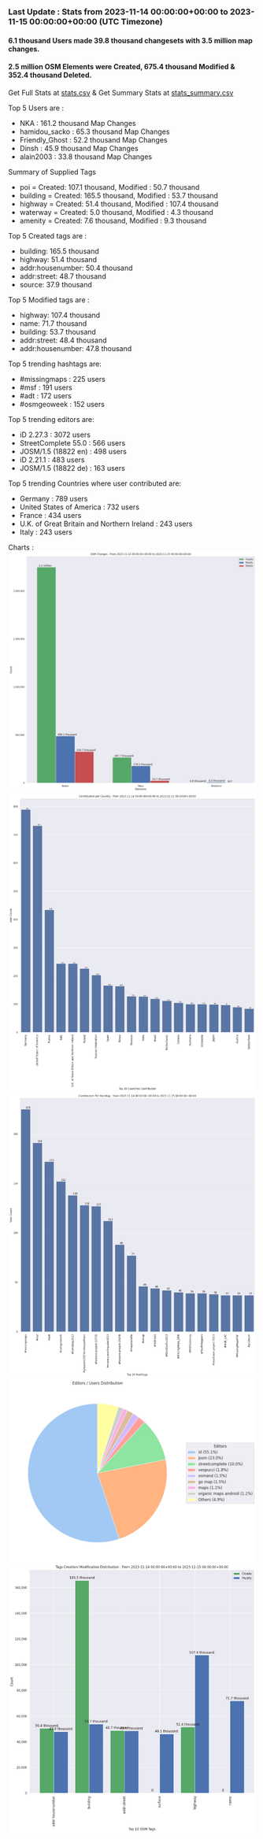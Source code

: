 ### Last Update : Stats from 2023-11-14 00:00:00+00:00 to 2023-11-15 00:00:00+00:00 (UTC Timezone)

#### 6.1 thousand Users made 39.8 thousand changesets with 3.5 million map changes.
#### 2.5 million OSM Elements were Created, 675.4 thousand Modified & 352.4 thousand Deleted.
Get Full Stats at [stats.csv](/stats/Global/Daily/stats.csv)
 & Get Summary Stats at [stats_summary.csv](/stats/Global/Daily/stats_summary.csv)

Top 5 Users are : 
- NKA : 161.2 thousand Map Changes
- hamidou_sacko : 65.3 thousand Map Changes
- Friendly_Ghost : 52.2 thousand Map Changes
- Dinsh : 45.9 thousand Map Changes
- alain2003 : 33.8 thousand Map Changes

Summary of Supplied Tags
- poi = Created: 107.1 thousand, Modified : 50.7 thousand
- building = Created: 165.5 thousand, Modified : 53.7 thousand
- highway = Created: 51.4 thousand, Modified : 107.4 thousand
- waterway = Created: 5.0 thousand, Modified : 4.3 thousand
- amenity = Created: 7.6 thousand, Modified : 9.3 thousand


Top 5 Created tags are :
- building: 165.5 thousand
- highway: 51.4 thousand
- addr:housenumber: 50.4 thousand
- addr:street: 48.7 thousand
- source: 37.9 thousand


Top 5 Modified tags are :
- highway: 107.4 thousand
- name: 71.7 thousand
- building: 53.7 thousand
- addr:street: 48.4 thousand
- addr:housenumber: 47.8 thousand


Top 5 trending hashtags are:
- #missingmaps : 225 users
- #msf : 191 users
- #adt : 172 users
- #osmgeoweek : 152 users


Top 5 trending editors are:
- iD 2.27.3 : 3072 users
- StreetComplete 55.0 : 566 users
- JOSM/1.5 (18822 en) : 498 users
- iD 2.21.1 : 483 users
- JOSM/1.5 (18822 de) : 163 users


Top 5 trending Countries where user contributed are:
- Germany : 789 users
- United States of America : 732 users
- France : 434 users
- U.K. of Great Britain and Northern Ireland : 243 users
- Italy : 243 users


 Charts : 
![Alt text](./stats_osm_changes.png) 
![Alt text](./stats_users_per_country.png) 
![Alt text](./stats_users_per_hashtag.png) 
![Alt text](./stats_editors_pie_chart.png) 
![Alt text](./stats_tags.png) 
